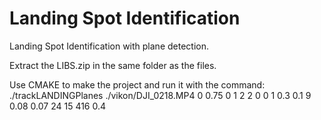 # Landing Spot Identification
Landing Spot Identification with plane detection.

Extract the LIBS.zip in the same folder as the files.

Use CMAKE to make the project and run it with the command:
./trackLANDINGPlanes ./vikon/DJI_0218.MP4 0 0.75 0 1 2 2 0 0 1 0.3 0.1 9 0.08 0.07 24 15 416 0.4

